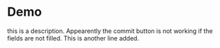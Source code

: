 # Demo
this is a description.
Appearently the commit button is not working if the fields are not filled.
This is another line added.
